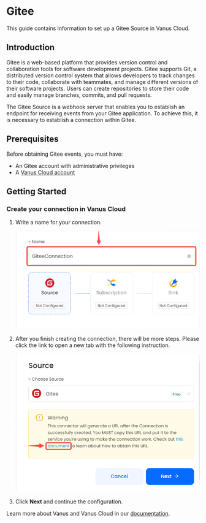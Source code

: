 # Gitee

This guide contains information to set up a Gitee Source in Vanus Cloud.

## Introduction

Gitee is a web-based platform that provides version control and collaboration tools for software development projects. Gitee supports Git, a distributed version control system that allows developers to track changes to their code, collaborate with teammates, and manage different versions of their software projects. Users can create repositories to store their code and easily manage branches, commits, and pull requests.


The Gitee Source is a webhook server that enables you to establish an endpoint for receiving events from your Gitee application. To achieve this, it is necessary to establish a connection within Gitee.

## Prerequisites

Before obtaining Gitee events, you must have:

- An Gitee account with administrative privileges
- A [Vanus Cloud account](https://cloud.vanus.ai)

## Getting Started

### Create your connection in Vanus Cloud

1. Write a name for your connection.

    ![](images/1.png)
2. After you finish creating the connection, there will be more steps. Please click the link to open a new tab with the following instruction.

    ![](images/2.png)
3. Click **Next** and continue the configuration.


Learn more about Vanus and Vanus Cloud in our [documentation](https://docs.vanus.ai).
